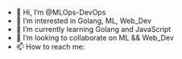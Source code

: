- 👋 Hi, I’m @MLOps-DevOps
- 👀 I’m interested in Golang, ML, Web_Dev
- 🌱 I’m currently learning Golang and JavaScript
- 💞️ I’m looking to collaborate on ML && Web_Dev
- 📫 How to reach me: 

<!---
MLOps-DevOps/MLOps-DevOps is a ✨ special ✨ repository because its `README.md` (this file) appears on your GitHub profile.
You can click the Preview link to take a look at your changes.
--->
